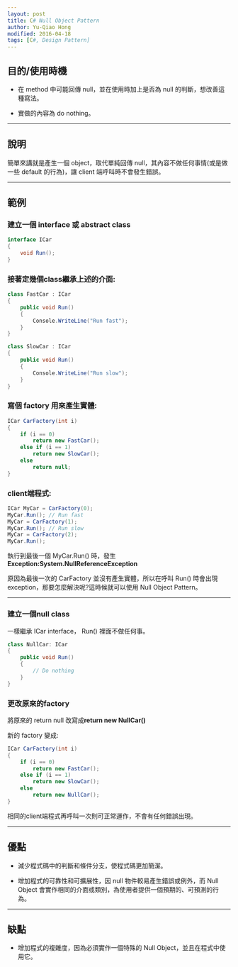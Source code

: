 ```yaml
---
layout: post
title: C# Null Object Pattern
author: Yu-Qiao Hong
modified: 2016-04-18
tags: [C#, Design Pattern]
---
```


## 目的/使用時機

* 在 method 中可能回傳 null，並在使用時加上是否為 null 的判斷，想改善這種寫法。

* 實做的內容為 do nothing。

----------

## 說明

簡單來講就是產生一個 object，取代單純回傳 null，其內容不做任何事情(或是做一些 default 的行為)，讓 client 端呼叫時不會發生錯誤。

----------

## 範例

### 建立一個 interface 或 abstract class

~~~csharp
interface ICar
{
    void Run();
}
~~~

### 接著定幾個class繼承上述的介面:

~~~csharp
class FastCar : ICar
{
    public void Run()
    {
        Console.WriteLine("Run fast");
    }
}
~~~

~~~csharp
class SlowCar : ICar
{
    public void Run()
    {
        Console.WriteLine("Run slow");
    }
}
~~~

### 寫個 factory 用來產生實體:

~~~csharp
ICar CarFactory(int i)
{
    if (i == 0)
        return new FastCar();
    else if (i == 1)
        return new SlowCar();
    else
        return null;
}
~~~

### client端程式:

~~~csharp
ICar MyCar = CarFactory(0);
MyCar.Run(); // Run fast
MyCar = CarFactory(1);
MyCar.Run(); // Run slow
MyCar = CarFactory(2);
MyCar.Run();
~~~

執行到最後一個 MyCar.Run() 時，發生**Exception:System.NullReferenceException**

原因為最後一次的 CarFactory 並沒有產生實體，所以在呼叫 Run() 時會出現 exception，那要怎麼解決呢?這時候就可以使用 Null Object Pattern。

----------

### 建立一個null class

一樣繼承 ICar interface， Run() 裡面不做任何事。

~~~csharp
class NullCar: ICar
{
    public void Run()
    {
        // Do nothing
    }
}
~~~

### 更改原來的factory

將原來的 return null 改寫成**return new NullCar()**

新的 factory 變成:

~~~csharp
ICar CarFactory(int i)
{
    if (i == 0)
        return new FastCar();
    else if (i == 1)
        return new SlowCar();
    else
        return new NullCar();
}
~~~

相同的client端程式再呼叫一次則可正常運作，不會有任何錯誤出現。

----------

## 優點

* 減少程式碼中的判斷和條件分支，使程式碼更加簡潔。

* 增加程式的可靠性和可擴展性，因 null 物件較易產生錯誤或例外，而 Null Object 會實作相同的介面或類別，為使用者提供一個預期的、可預測的行為。

----------

## 缺點

* 增加程式的複雜度，因為必須實作一個特殊的 Null Object，並且在程式中使用它。